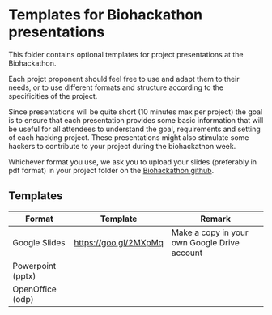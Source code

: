 # Templates for Biohackathon presentations

This folder contains optional templates for project presentations at the Biohackathon. 

Each projct proponent should feel free to use and adapt them to their needs, or to use different formats and structure according to the specificities of the project. 

Since presentations will be quite short (10 minutes max per project) the goal is to ensure that each presentation provides some basic information that will be useful for all attendees to understand the goal, requirements and setting of each hacking project. These presentations might also stimulate some hackers to contribute to your project during the biohackathon week.

Whichever format you use, we ask you to upload your slides (preferably in pdf format) in your project folder on the [Biohackathon github](https://github.com/elixir-europe/BioHackathon). 


## Templates

| Format | Template | Remark |
|--------|-------------------------------------|--------------------|
| Google Slides | <https://goo.gl/2MXpMq> | Make a copy in your own Google Drive account |
| Powerpoint (pptx) |   |  |
| OpenOffice (odp) |    |   |


